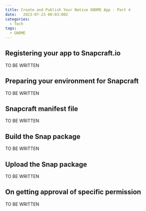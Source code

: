 ```yaml
---
title: Create and Publish Your Native GNOME App - Part 4
date:   2023-07-23 00:03:00Z
categories:
  - Tech
tags:
  - GNOME
---
```



## Registering your app to Snapcraft.io

TO BE WRITTEN

## Preparing your environment for Snapcraft

TO BE WRITTEN

## Snapcraft manifest file

TO BE WRITTEN

## Build the Snap package

TO BE WRITTEN

## Upload the Snap package

TO BE WRITTEN

## On getting approval of specific permission

TO BE WRITTEN
